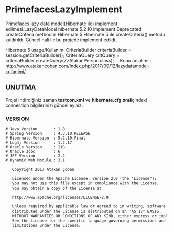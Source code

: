 # PrimefacesLazyImplement
Primefaces lazy data model(Hibernate ile) implement edilmesi.LazyDataModel hibernate 5.2.10 implement
Deprecated createCriteria method in Hibernate 5
Hibernate 5 ile createCriteria() metodu kaldırıldı. Güncel hali ile bu projede implement edildi.

Hibernate 5 usage/Kullanımı
CriteriaBuilder criteriaBuilder = session.getCriteriaBuilder();
CriteriaQuery<ZzAtakanPerson> critQuery = criteriaBuilder.createQuery(ZzAtakanPerson.class);
...
Konu anlatımı : http://www.atakancoban.com/index.php/2017/09/12/lazydatamodel-kullanimi/

## UNUTMA 
Projei indirdiğiniz zaman **testcon.xml** ve **hibernate.cfg.xml**içindeki connection bilgilerinizi güncelleyiniz.

### VERSION
``` 
# Java Version       : 1.8
# Spring Version     : 4.3.10.RELEASE
# Hibernate Version  : 5.2.10.Final
# Log4j Version      : 1.2.17
# Oracle Version     : 11G
# Oracle Jdbc        : 6
# JSF Version        : 2.2
# Dynamic Web Module : 3.1

```

```markdown
   Copyright 2017 Atakan Çoban

   Licensed under the Apache License, Version 2.0 (the "License");
   you may not use this file except in compliance with the License.
   You may obtain a copy of the License at

   http://www.apache.org/licenses/LICENSE-2.0

   Unless required by applicable law or agreed to in writing, software
   distributed under the License is distributed on an "AS IS" BASIS,
   WITHOUT WARRANTIES OR CONDITIONS OF ANY KIND, either express or implied.
   See the License for the specific language governing permissions and
   limitations under the License.
```
